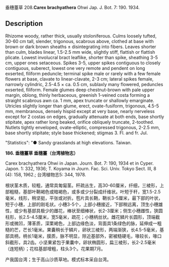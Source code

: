 垂穗薹草
208.**Carex brachyathera** Ohwi Jap. J. Bot. 7: 190. 1934.

## Description
Rhizome woody, rather thick, usually stoloniferous. Culms loosely tufted, 30-60 cm tall, slender, trigonous, scabrous above, clothed at base with brown or dark brown sheaths ± disintegrating into fibers. Leaves shorter than culm, blades linear, 1.5-2.5 mm wide, slightly stiff, flattish or flattish plicate. Lowest involucral bract leaflike, shorter than spike, sheathing 3-5 cm, upper ones setaceous. Spikes 3-5, upper spikes contiguous to closely contiguous, suberect, lowest one very remote and pendent on long exserted, filiform peduncle; terminal spike male or rarely with a few female flowers at base, clavate to linear-clavate, 2-3 cm; lateral spikes female, narrowly cylindric, 2.5-4.5 × ca. 0.5 cm, sublaxly many flowered, peduncles exserted, filiform. Female glumes deep chestnut-brown with pale upper margin, oblong, thinly herbaceous, greenish 1-veined costa forming a straight scabrous awn ca. 1 mm, apex truncate or shallowly emarginate. Utricles slightly longer than glume, erect, ovate-fusiform, trigonous, 4.5-5 mm, membranous, densely hispid except at very base, nearly nerveless except for 2 costas on edges, gradually attenuate at both ends, base shortly stipitate, apex rather long beaked, orifice obliquely truncate, 2-toothed. Nutlets tightly enveloped, ovate-elliptic, compressed trigonous, 2-2.5 mm, base shortly stipitate; style base thickened; stigmas 3. Fl. and fr. Jul.

  "Statistics": "● Sandy grasslands at high elevations. Taiwan.

**186. 垂穗薹草 垂穗薹（台湾植物志）**

Carex brachyathera Ohwi in Japan. Journ. Bot. 7: 190, 1934 et in Cyper. Japon. 1: 332, 1936; T. Koyama in Journ. Fac. Sci. Univ. Tokyo Sect. III, 8 (4): 158, 1962.; 台湾植物志5: 344, 1978.

根状茎木质，较粗，通常具匍匐茎。秆疏丛生，高30-60厘米，纤细，三棱形，上部粗糙，基部叶鞘褐色或暗褐色，或多或少分裂成纤维状。叶短于秆，宽1.5-2.5毫米，线形，稍坚挺，平张或对折。苞片具长鞘，鞘长3-5厘米，最下部的叶状，短于小穗，上部的刚毛状。小穗3-5个，上部小穗接近，下部稍远离，顶生小穗雄性，或少有基部具极少的雌花，棒状至细棒状，长2-3厘米；侧生小穗雌性，狭圆柱形，长2.5-4.5厘米，宽5毫米，疏花；小穗柄丝状。雌花鳞片长圆形，顶端截形或微凹，薄革质，深栗褐色，上部边缘色淡，背面具1条绿色的脉，延伸成一粗糙的芒，芒长1毫米。果囊稍长于鳞片，卵状三棱形，两端渐狭，长4.5-5毫米，基部具柄，柄长1毫米，膜质，脉不明显，除近基部外，密被糙硬毛，喙较长，喙口斜截形，具2齿。小坚果紧包于果囊中，卵状椭圆形，扁三棱形，长2-2.5毫米（连短柄）；花柱基部增粗，柱头3个。花果期7月。

产我国台湾；生于高山沙质草地。模式标本采自台湾。
